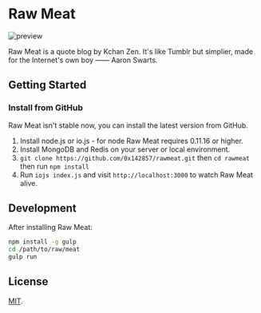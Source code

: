 # Raw Meat

![preview](http://api.drp.io/files/54ec5073003b4.png)

Raw Meat is a quote blog by Kchan Zen. It's like Tumblr but simplier, made for the Internet's own boy —— Aaron Swarts.

## Getting Started

### Install from GitHub

Raw Meat isn't stable now, you can install the latest version from GitHub.

1. Install node.js or io.js - for node Raw Meat requires 0.11.16 or higher.
2. Install MongoDB and Redis on your server or local environment.
3. `git clone https://github.com/0x142857/rawmeat.git` then `cd rawmeat` then run `npm install`
4. Run `iojs index.js` and visit `http://localhost:3000` to watch Raw Meat alive.

## Development

After installing Raw Meat:

```bash
npm install -g gulp
cd /path/to/raw/meat
gulp run
```

## License

[MIT](LICENSE).


